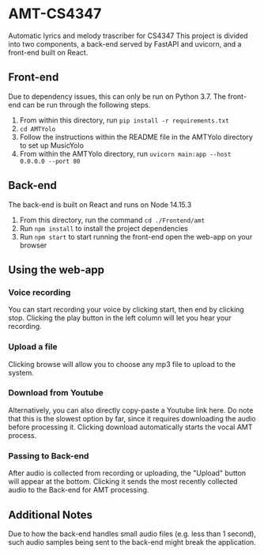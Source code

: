# AMT-CS4347
Automatic lyrics and melody trascriber for CS4347
This project is divided into two components, a back-end served by FastAPI and uvicorn, and a front-end built on React. 

## Front-end
Due to dependency issues, this can only be run on Python 3.7. The front-end can be run through the following steps.
1) From within this directory, run `pip install -r requirements.txt`
2) `cd AMTYolo`
3) Follow the instructions within the README file in the AMTYolo directory to set up MusicYolo
4) From within the AMTYolo directory, run `uvicorn main:app --host 0.0.0.0 --port 80`

## Back-end
The back-end is built on React and runs on Node 14.15.3
1) From this directory, run the command `cd ./Frontend/amt`
2) Run `npm install` to install the project dependencies
3) Run `npm start` to start running the front-end open the web-app on your browser

## Using the web-app
### Voice recording
You can start recording your voice by clicking start, then end by clicking stop. Clicking the play button in the left column will let you hear your recording.

### Upload a file
Clicking browse will allow you to choose any mp3 file to upload to the system.

### Download from Youtube
Alternatively, you can also directly copy-paste a Youtube link here. Do note that this is the slowest option by far, since it requires downloading the audio before processing it. Clicking download automatically starts the vocal AMT process.

### Passing to Back-end
After audio is collected from recording or uploading, the "Upload" button will appear at the bottom. Clicking it sends the most recently collected audio to the Back-end for AMT processing.

## Additional Notes
Due to how the back-end handles small audio files (e.g. less than 1 second), such audio samples being sent to the back-end might break the application.